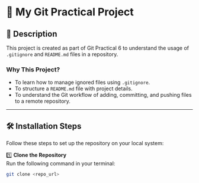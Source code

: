 # 📌 My Git Practical Project  

## 📖 Description  
This project is created as part of Git Practical 6 to understand the usage of `.gitignore` and `README.md` files in a repository.  

### **Why This Project?**  
- To learn how to manage ignored files using `.gitignore`.  
- To structure a `README.md` file with project details.  
- To understand the Git workflow of adding, committing, and pushing files to a remote repository.  

---

## 🛠 Installation Steps  
Follow these steps to set up the repository on your local system:  

1️⃣ **Clone the Repository**  
Run the following command in your terminal:  
```sh
git clone <repo_url>
